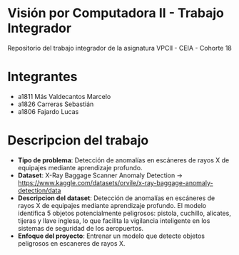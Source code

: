 # Visión por Computadora II - Trabajo Integrador
Repositorio del trabajo integrador de la asignatura VPCII - CEIA - Cohorte 18

# Integrantes
- a1811 Más Valdecantos Marcelo
- a1826 Carreras Sebastián
- a1806 Fajardo Lucas

# Descripcion del trabajo
- **Tipo de problema**: Detección de anomalías en escáneres de rayos X de equipajes mediante aprendizaje profundo.
- **Dataset**: X-Ray Baggage Scanner Anomaly Detection -> https://www.kaggle.com/datasets/orvile/x-ray-baggage-anomaly-detection/data
- **Descripcion del dataset**: Detección de anomalías en escáneres de rayos X de equipajes mediante aprendizaje profundo. El modelo identifica 5 objetos potencialmente peligrosos: pistola, cuchillo, alicates, tijeras y llave inglesa, lo que facilita la vigilancia inteligente en los sistemas de seguridad de los aeropuertos.
- **Enfoque del proyecto**: Entrenar un modelo que detecte objetos peligrosos en escaneres de rayos X.